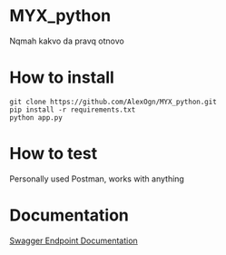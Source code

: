 # MYX_python
Nqmah kakvo da pravq otnovo

# How to install
```
git clone https://github.com/AlexOgn/MYX_python.git
pip install -r requirements.txt
python app.py
```

# How to test
Personally used Postman, works with anything

# Documentation
[Swagger Endpoint Documentation](https://app.swaggerhub.com/apis/AlexOgn/myx/1.0.0)
